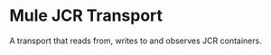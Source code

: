 Mule JCR Transport
==================

A transport that reads from, writes to and observes JCR containers.

